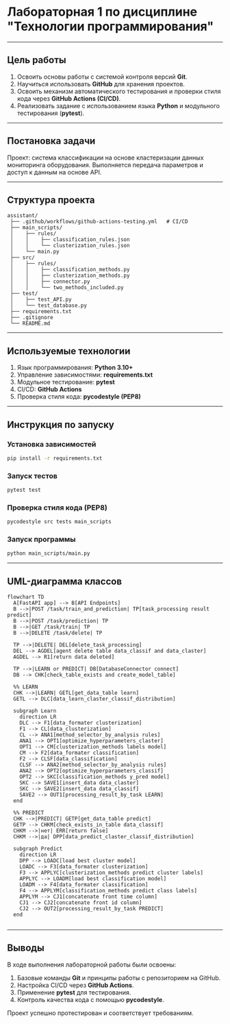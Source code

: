 # Лабораторная 1 по дисциплине "Технологии программирования"

---

## Цель работы
1. Освоить основы работы с системой контроля версий **Git**.  
2. Научиться использовать **GitHub** для хранения проектов.  
3. Освоить механизм автоматического тестирования и проверки стиля кода через **GitHub Actions (CI/CD)**.  
4. Реализовать задание с использованием языка **Python** и модульного тестирования (**pytest**).  

---

## Постановка задачи
Проект: система классификации на основе кластеризации данных мониторинга оборудования.
Выполняется передача параметров и доступ к данным на основе API.

---

## Структура проекта
```
assistant/
 ├── .github/workflows/github-actions-testing.yml   # CI/CD
 ├── main_scripts/
 │    ├── rules/
 │    │    ├── classification_rules.json
 │    │    └── clusterization_rules.json
 │    └── main.py
 ├── src/
 │    ├── rules/
 │    │    ├── classification_methods.py
 │    │    ├── clusterization_methods.py
 │    │    ├── connector.py
 │    │    └── two_methods_included.py
 ├── test/
 │    ├── test_API.py
 │    └── test_database.py
 ├── requirements.txt
 ├── .gitignore
 └── README.md
```

---

## Используемые технологии
1. Язык программирования: **Python 3.10+**  
2. Управление зависимостями: **requirements.txt**  
3. Модульное тестирование: **pytest**   
4. CI/CD: **GitHub Actions**  
5. Проверка стиля кода: **pycodestyle (PEP8)**

---

## Инструкция по запуску

### Установка зависимостей
```bash
pip install -r requirements.txt
```

### Запуск тестов
```bash
pytest test
```

### Проверка стиля кода (PEP8)
```bash
pycodestyle src tests main_scripts
```

### Запуск программы
```bash
python main_scripts/main.py
```

---

## UML-диаграмма классов
```mermaid
flowchart TD
  A[FastAPI app] --> B[API Endpoints]
  B -->|POST /task/train_and_prediction| TP[task_processing result predict]
  B -->|POST /task/prediction| TP
  B -->|GET /task/train| TP
  B -->|DELETE /task/delete| TP

  TP -->|DELETE| DEL[delete_task_processing]
  DEL --> AGDEL[agent delete table data_classif and data_claster]
  AGDEL --> R1[return data deleted]

  TP -->|LEARN or PREDICT| DB[DatabaseConnector connect]
  DB --> CHK[check_table_exists and create_model_table]

  %% LEARN
  CHK -->|LEARN| GETL[get_data_table learn]
  GETL --> DLC[data_learn_claster_classif_distribution]

  subgraph Learn
    direction LR
    DLC --> F1[data_formater clusterization]
    F1 --> CL[data_clusterization]
    CL --> ANA1[method_selector_by_analysis rules]
    ANA1 --> OPT1[optimize_hyperparameters_claster]
    OPT1 --> CM[clusterization_methods labels model]
    CM --> F2[data_formater classification]
    F2 --> CLSF[data_classification]
    CLSF --> ANA2[method_selector_by_analysis rules]
    ANA2 --> OPT2[optimize_hyperparameters_classif]
    OPT2 --> SKC[classification_methods y_pred model]
    SKC --> SAVE1[insert_data data_claster]
    SKC --> SAVE2[insert_data data_classif]
    SAVE2 --> OUT1[processing_result_by_task LEARN]
  end

  %% PREDICT
  CHK -->|PREDICT| GETP[get_data_table predict]
  GETP --> CHKM[check_exists_in_table data_classif]
  CHKM -->|нет| ERR[return false]
  CHKM -->|да| DPP[data_predict_claster_classif_distribution]

  subgraph Predict
    direction LR
    DPP --> LOADC[load best cluster model]
    LOADC --> F3[data_formater clusterization]
    F3 --> APPLYC[clusterization_methods predict cluster labels]
    APPLYC --> LOADM[load best classification model]
    LOADM --> F4[data_formater classification]
    F4 --> APPLYM[classification_methods predict class labels]
    APPLYM --> CJ1[concatenate front time column]
    CJ1 --> CJ2[concatenate front id column]
    CJ2 --> OUT2[processing_result_by_task PREDICT]
  end


```

---

## Выводы
В ходе выполнения лабораторной работы были освоены:  
1. Базовые команды **Git** и принципы работы с репозиторием на GitHub.  
2. Настройка CI/CD через **GitHub Actions**.
3. Применение **pytest** для тестирования.
4. Контроль качества кода с помощью **pycodestyle**.

Проект успешно протестирован и соответствует требованиям.  